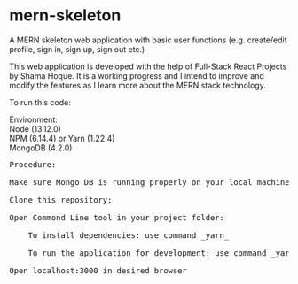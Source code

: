 # mern-skeleton
A MERN skeleton web application with basic user functions (e.g. create/edit profile, sign in, sign up, sign out etc.)<br />

This web application is developed with the help of Full-Stack React Projects by Shama Hoque. It is a working progress and I intend to improve and modify the features as I learn more about the MERN stack technology.<br />

To run this code:<br />

Environment: <br />
Node (13.12.0)<br />
NPM (6.14.4) or Yarn (1.22.4)<br />
MongoDB (4.2.0)<br />

<pre>
Procedure:<br />
Make sure Mongo DB is running properly on your local machine;<br />
Clone this repository;<br />
Open Commond Line tool in your project folder:<br />
    To install dependencies: use command _yarn_<br />
    To run the application for development: use command _yarn development_<br />
Open localhost:3000 in desired browser
</pre>
